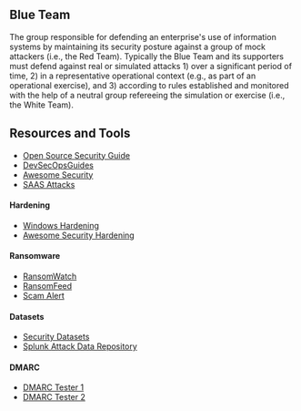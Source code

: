 Blue Team
-------------------
The group responsible for defending an enterprise's use of information systems by maintaining its security posture against a group of mock attackers (i.e., the Red Team). Typically the Blue Team and its supporters must defend against real or simulated attacks 1) over a significant period of time, 2) in a representative operational context (e.g., as part of an operational exercise), and 3) according to rules established and monitored with the help of a neutral group refereeing the simulation or exercise (i.e., the White Team).

Resources and Tools
-------------------


- [Open Source Security Guide](https://github.com/mikeroyal/Open-Source-Security-Guide)
- [DevSecOpsGuides](https://github.com/devsecopsguides/devsecopsguides.github.io)
- [Awesome Security](https://github.com/sbilly/awesome-security)
- [SAAS Attacks](https://github.com/pushsecurity/saas-attacks)

#### Hardening
- [Windows Hardening](https://github.com/0x6d69636b/windows_hardening)
- [Awesome Security Hardening](https://github.com/decalage2/awesome-security-hardening)

#### Ransomware
- [RansomWatch](https://ransomwatch.telemetry.ltd/#/INDEX)
- [RansomFeed](https://www.ransomfeed.it/)
- [Scam Alert](https://scam-alert.io/)

#### Datasets
- [Security Datasets](https://securitydatasets.com/introduction.html)
- [Splunk Attack Data Repository](https://github.com/splunk/attack_data)

#### DMARC
- [DMARC Tester 1](https://dmarc-tester.com/)
- [DMARC Tester 2](https://www.dmarctester.com/)
